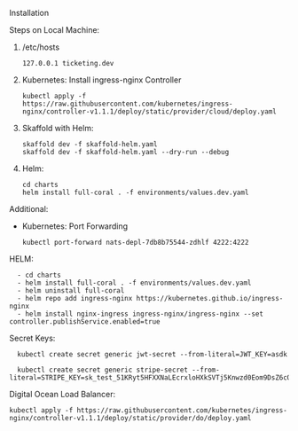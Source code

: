 Installation

Steps on Local Machine:
1. /etc/hosts
    ```
    127.0.0.1 ticketing.dev
    ```

2. Kubernetes:  Install ingress-nginx Controller
    ```
    kubectl apply -f https://raw.githubusercontent.com/kubernetes/ingress-nginx/controller-v1.1.1/deploy/static/provider/cloud/deploy.yaml
    ```

3. Skaffold with Helm:
    ```
    skaffold dev -f skaffold-helm.yaml
    skaffold dev -f skaffold-helm.yaml --dry-run --debug
    ```

4. Helm:
    ```
    cd charts
    helm install full-coral . -f environments/values.dev.yaml
    ```


Additional:
- Kubernetes: Port Forwarding  
    ```
    kubectl port-forward nats-depl-7db8b75544-zdhlf 4222:4222
    ```



HELM:
  ```
    - cd charts
    - helm install full-coral . -f environments/values.dev.yaml
    - helm uninstall full-coral
    - helm repo add ingress-nginx https://kubernetes.github.io/ingress-nginx
    - helm install nginx-ingress ingress-nginx/ingress-nginx --set controller.publishService.enabled=true
  ```


Secret Keys:
  ```
    kubectl create secret generic jwt-secret --from-literal=JWT_KEY=asdk
  
    kubectl create secret generic stripe-secret --from-literal=STRIPE_KEY=sk_test_51KRyt5HFXXNaLEcrxloHXkSVTj5Knwzd0Eom9DsZ6cQByxGUAvVBzgCJDU8WVZCi1j65jccxEtk3tvbpi1kwL3Su00LrW8Jzf3
  ```


Digital Ocean
  Load Balancer:

	kubectl apply -f https://raw.githubusercontent.com/kubernetes/ingress-nginx/controller-v1.1.1/deploy/static/provider/do/deploy.yaml
